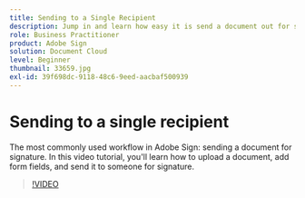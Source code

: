 ```yaml
---
title: Sending to a Single Recipient
description: Jump in and learn how easy it is send a document out for signature
role: Business Practitioner
product: Adobe Sign
solution: Document Cloud
level: Beginner
thumbnail: 33659.jpg
exl-id: 39f698dc-9118-48c6-9eed-aacbaf500939
---
```

# Sending to a single recipient

The most commonly used workflow in Adobe Sign: sending a document for signature. In this video tutorial, you'll learn how to upload a document, add form fields, and send it to someone for signature.

>[!VIDEO](https://video.tv.adobe.com/v/33659?hidetitle=true)
